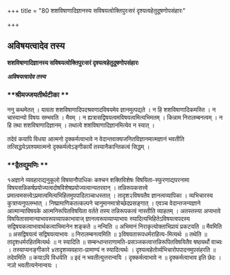 +++
title = "80 शशविषाणादिज्ञानस्य सविषयत्वोक्तिपुरःसरं दृश्यत्वहेतुदूषणोपसंहारः"

+++


## अविषयत्वादेव तस्य

**शशविषाणादिज्ञानस्य सविषयत्वोक्तिपुरःसरं दृश्यत्वहेतुदूषणोपसंहारः**

***अविषयत्वादेव तस्य***

### **श्रीमज्जयतीर्थटीका **

ननु कथमेतत् । यावता शशविषाणादिपदश्रवणादविषयमेव ज्ञानमुत्पद्यते । न हि शशविषाणादिकमस्ति । न चास्यान्यो विषयः सम्भवति । मैवम् । न ह्यत्रासद्विषयत्वमविषयत्वमित्यभिमतम् । किन्नाम निरालम्बनत्वम् । न हि तथा शशविषाणादिज्ञानम् । तथात्वे शशविषाणादिज्ञानमित्येव न स्यात् ।

तदेवं कयापि विधया आत्मनो दृक्कर्मत्वाभावे न वेदान्तवाक्यजनितविज्ञानमात्मज्ञानं भवतीति तत्सिद्धयेऽवश्यमात्मनो दृक्कर्मत्वेऽङ्गीकार्ये तस्यानैकान्तिकत्वं सिद्धम् ।

### **द्वैतद्युमणिः **

१अज्ञाने व्यवहाराद्यनुकूलो विषयानौपाधिकः कश्चन शक्तिविशेषः विषयिता-स्फुरणाद्यपरनामा विषयसन्निकर्षप्रयोज्यत्वदोषविशेषप्रयोज्यत्वान्यतरवान् । तन्निरूपकसत्त्वे प्रमात्वमसत्त्वेऽप्रमात्वमित्यभिहितमुपपादितञ्चाधस्तात् । तादृश२विषयतैव ज्ञानत्वव्यापिका । व्यभिचारस्य कुत्राप्यनुपलम्भात् । निष्प्रामाणिकतत्कल्पने चानुमानमात्रोच्छेदप्रसङ्गात् । एवञ्च वेदान्तजन्यज्ञाने आत्मान्याविषयके आत्मनिरूपितविषयिता वर्तते तस्य तन्निरूपकत्वं नास्तीति व्याहतम् । अतस्तस्या अप्यभावे विषयितासामान्याभावरूपव्यापकाभावाज् ज्ञानत्वरूपव्याप्याभावः स्यादित्यभिहितेऽविषयत्वपदस्य सद्विषयकत्वाभावार्थकत्वाभिमानेन शङ्कते ॥ नन्विति ॥ अभिमानं निराकृत्योक्ताभिप्रायं प्रकटयति ॥ मैवमिति ॥ असद्विषयत्वं सद्विषयत्वाभावः ॥ निरालम्बनत्वमिति ॥ ३विषयतारूपधर्मराहित्य-मित्यर्थः ॥ तथेति ॥ तादृशधर्मरहितमित्यर्थः ॥ न स्यादिति ॥ सम्बन्धान्तराणामति-प्रसञ्जकत्वात्तन्निरूपितविषयितैव षष्ठ्यर्थो वाच्यः । तस्याप्यनङ्गीकारे ४तादृशव्यवहारा-प्रामाण्यं न स्यादित्यर्थः । दृश्यत्वहेतोर्व्यभिचारोपपादनमुपसंहरति ॥ तदेवमिति ॥ कयाऽपि विधयेति ॥ इदं न भवतीत्युत्तरान्वयि । दृक्कर्मत्वाभावे न ॥ दृक्कर्मत्वाभाव इति छेदः । नञो भवतीत्यनेनान्वयः ।

